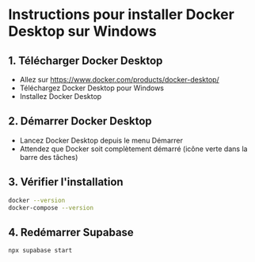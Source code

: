 # Instructions pour installer Docker Desktop sur Windows

## 1. Télécharger Docker Desktop
- Allez sur https://www.docker.com/products/docker-desktop/
- Téléchargez Docker Desktop pour Windows
- Installez Docker Desktop

## 2. Démarrer Docker Desktop
- Lancez Docker Desktop depuis le menu Démarrer
- Attendez que Docker soit complètement démarré (icône verte dans la barre des tâches)

## 3. Vérifier l'installation
```bash
docker --version
docker-compose --version
```

## 4. Redémarrer Supabase
```bash
npx supabase start
```








